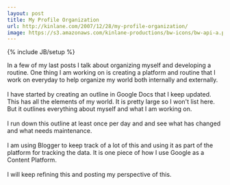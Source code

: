 ```yaml
---
layout: post
title: My Profile Organization
url: http://kinlane.com/2007/12/28/my-profile-organization/
image: https://s3.amazonaws.com/kinlane-productions/bw-icons/bw-api-a.png
---
```

{% include JB/setup %}
<p>
     In a few of my last posts I talk about organizing myself and developing a routine. One thing I am working on is creating a platform and routine that I work on everyday to help organize my world both internally and externally.
     <br />
     <br />
     I have started by creating an outline in Google Docs that I keep updated. This has all the elements of my world. It is pretty large so I won't list here. But it outlines everything about myself and what I am working on.
     <br />
     <br />
     I run down this outline at least once per day and and see what has changed and what needs maintenance.
     <br />
     <br />
     I am using Blogger to keep track of a lot of this and using it as part of the platform for tracking the data. It is one piece of how I use Google as a Content Platform.
     <br />
     <br />
     I will keep refining this and posting my perspective of this.
</p>